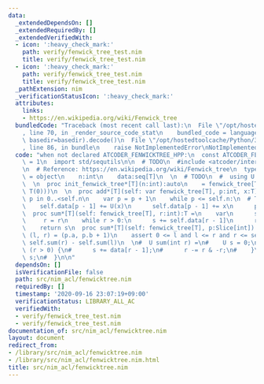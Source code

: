 ```yaml
---
data:
  _extendedDependsOn: []
  _extendedRequiredBy: []
  _extendedVerifiedWith:
  - icon: ':heavy_check_mark:'
    path: verify/fenwick_tree_test.nim
    title: verify/fenwick_tree_test.nim
  - icon: ':heavy_check_mark:'
    path: verify/fenwick_tree_test.nim
    title: verify/fenwick_tree_test.nim
  _pathExtension: nim
  _verificationStatusIcon: ':heavy_check_mark:'
  attributes:
    links:
    - https://en.wikipedia.org/wiki/Fenwick_tree
  bundledCode: "Traceback (most recent call last):\n  File \"/opt/hostedtoolcache/Python/3.8.5/x64/lib/python3.8/site-packages/onlinejudge_verify/documentation/build.py\"\
    , line 70, in _render_source_code_stat\n    bundled_code = language.bundle(stat.path,\
    \ basedir=basedir).decode()\n  File \"/opt/hostedtoolcache/Python/3.8.5/x64/lib/python3.8/site-packages/onlinejudge_verify/languages/nim.py\"\
    , line 86, in bundle\n    raise NotImplementedError\nNotImplementedError\n"
  code: "when not declared ATCODER_FENWICKTREE_HPP:\n  const ATCODER_FENWICKTREE_HPP*\
    \ = 1\n  import std/sequtils\n\n  # TODO\n  #include <atcoder/internal_type_traits>\n\
    \n  # Reference: https://en.wikipedia.org/wiki/Fenwick_tree\n  type fenwick_tree*[T]\
    \ = object\n    n:int\n    data:seq[T]\n  \n  # TODO\n  #  using U = internal::to_unsigned_t<T>;\n\
    \  \n  proc init_fenwick_tree*[T](n:int):auto\n    = fenwick_tree[T](n:n, data:newSeqWith(n,\
    \ T(0)))\n  \n  proc add*[T](self: var fenwick_tree[T], p:int, x:T) =\n    assert\
    \ p in 0..<self.n\n    var p = p + 1\n    while p <= self.n:\n  # TODO\n  #  \
    \    self.data[p - 1] += U(x)\n      self.data[p - 1] += x\n      p += p and -p\n\
    \  proc sum*[T](self: fenwick_tree[T], r:int):T =\n    var\n      s = T(0)\n \
    \     r = r\n    while r > 0:\n      s += self.data[r - 1]\n      r -= r and -r\n\
    \    return s\n  proc sum*[T](self: fenwick_tree[T], p:Slice[int]):T =\n    let\
    \ (l, r) = (p.a, p.b + 1)\n    assert 0 <= l and l <= r and r <= self.n\n    return\
    \ self.sum(r) - self.sum(l)\n  \n#  U sum(int r) =\n#    U s = 0;\n#    while\
    \ (r > 0) {\n#      s += data[r - 1];\n#      r -= r & -r;\n#    }\n#    return\
    \ s;\n#  }\n\n"
  dependsOn: []
  isVerificationFile: false
  path: src/nim_acl/fenwicktree.nim
  requiredBy: []
  timestamp: '2020-09-16 23:07:19+09:00'
  verificationStatus: LIBRARY_ALL_AC
  verifiedWith:
  - verify/fenwick_tree_test.nim
  - verify/fenwick_tree_test.nim
documentation_of: src/nim_acl/fenwicktree.nim
layout: document
redirect_from:
- /library/src/nim_acl/fenwicktree.nim
- /library/src/nim_acl/fenwicktree.nim.html
title: src/nim_acl/fenwicktree.nim
---
```

